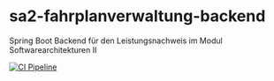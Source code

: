 # sa2-fahrplanverwaltung-backend
Spring Boot Backend für den Leistungsnachweis im Modul Softwarearchitekturen II

[![CI Pipeline](https://github.com/CapOfCave/sa2-fahrplanverwaltung-backend/actions/workflows/ci.yml/badge.svg)](https://github.com/CapOfCave/sa2-fahrplanverwaltung-backend/actions/workflows/ci.yml)
